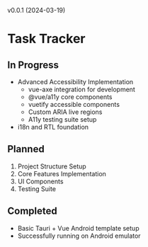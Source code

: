 v0.0.1 (2024-03-19)

# Task Tracker

## In Progress
- Advanced Accessibility Implementation
  - vue-axe integration for development
  - @vue/a11y core components
  - vuetify accessible components
  - Custom ARIA live regions
  - A11y testing suite setup
- i18n and RTL foundation

## Planned
1. Project Structure Setup
2. Core Features Implementation
3. UI Components
4. Testing Suite

## Completed
- Basic Tauri + Vue Android template setup
- Successfully running on Android emulator

